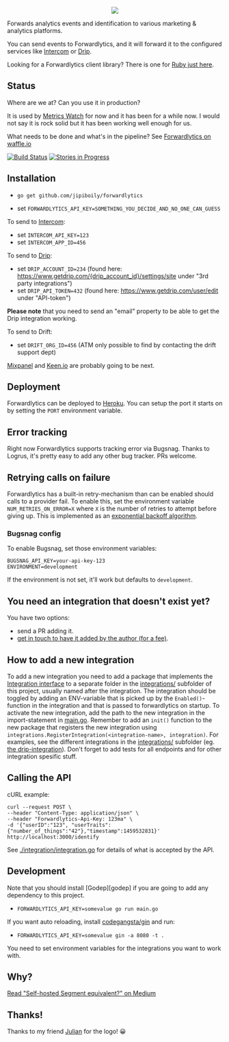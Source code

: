 <p align="center">
  <img src="https://s3.amazonaws.com/forwardlytics-assets/logo-color.svg">
</p>

Forwards analytics events and identification to various marketing & analytics platforms.

You can send events to Forwardlytics, and it will forward it to the configured services like [Intercom][intercom] or [Drip][drip].

Looking for a Forwardlytics client library? There is one for [Ruby just here](https://github.com/jipiboily/forwardlytics-ruby).

## Status

Where are we at? Can you use it in production?

It is used by [Metrics Watch][metricswatch] for now and it has been for a while now. I would not say it is rock solid but it has been working well enough for us.

What needs to be done and what's in the pipeline? See [Forwardlytics on waffle.io][forwardlytics-on-waffle]

[![Build Status](https://travis-ci.org/jipiboily/forwardlytics.svg?branch=master)](https://travis-ci.org/jipiboily/forwardlytics)
[![Stories in Progress](https://badge.waffle.io/jipiboily/forwardlytics.svg?label=In%20Progress&title=In%20Progress)](http://waffle.io/jipiboily/forwardlytics)

## Installation

- `go get github.com/jipiboily/forwardlytics`

- set `FORWARDLYTICS_API_KEY=SOMETHING_YOU_DECIDE_AND_NO_ONE_CAN_GUESS`

To send to [Intercom][intercom]:
- set `INTERCOM_API_KEY=123`
- set `INTERCOM_APP_ID=456`

To send to [Drip][drip]:

- set `DRIP_ACCOUNT_ID=234` (found here: https://www.getdrip.com/{drip_account_id}/settings/site under "3rd party integrations")
- set `DRIP_API_TOKEN=432` (found here: https://www.getdrip.com/user/edit under "API-token")

**Please note** that you need to send an "email" property to be able to get the Drip integration working.

To send to Drift:

- set `DRIFT_ORG_ID=456` (ATM only possible to find by contacting the drift support dept)

[Mixpanel][mixpanel] and [Keen.io][keen.io] are probably going to be next.

## Deployment

Forwardlytics can be deployed to [Heroku][heroku]. You can setup the port it starts on by setting the `PORT` environment variable.

## Error tracking

Right now Forwardlytics supports tracking error via Bugsnag. Thanks to Logrus, it's pretty easy to add any other bug tracker. PRs welcome.

## Retrying calls on failure

Forwardlytics has a built-in retry-mechanism than can be enabled
should calls to a provider fail. To enable this, set the environment
variable `NUM_RETRIES_ON_ERROR=X` where `X` is the number of retries
to attempt before giving up. This is implemented as an
[exponential backoff algorithm](https://en.wikipedia.org/wiki/Exponential_backoff).


### Bugsnag config

To enable Bugsnag, set those environment variables:

```
BUGSNAG_API_KEY=your-api-key-123
ENVIRONMENT=development
```

If the environment is not set, it'll work but defaults to `development`.

## You need an integration that doesn't exist yet?

You have two options:

- send a PR adding it.
- [get in touch to have it added by the author (for a fee)][email].

## How to add a new integration

To add a new integration you need to add a package that implements the
[Integration interface](integrations/integration.go) to a separate
folder in the [integrations/](integrations/) subfolder of this
project, usually named after the integration. The integration should
be toggled by adding an ENV-variable that is picked up by the
`Enabled()`-function in the integration and that is passed to
forwardlytics on startup. To activate the new integration, add the
path to the new integration in the import-statement in
[main.go](main.go). Remember to add an `init()` function to the new
package that registers the new integration using
`integrations.RegisterIntegration(<integration-name>,
integration)`. For examples, see the different integrations in the
[integrations/](integrations/) subfolder
(eg. [the drip-integration](integrations/drip/drip.go)). Don't forget
to add tests for all endpoints and for other integration spesific
stuff.

## Calling the API

cURL example:

```
curl --request POST \
--header "Content-Type: application/json" \
--header "Forwardlytics-Api-Key: 123ma" \
-d '{"userID":"123", "userTraits":{"number_of_things":"42"},"timestamp":1459532831}' http://localhost:3000/identify
```

See [./integration/integration.go][integration.go] for details of what is accepted by the API.

## Development

Note that you should install [Godep][godep] if you are going to add any dependency to this project.

- `FORWARDLYTICS_API_KEY=somevalue go run main.go`

If you want auto reloading, install [codegangsta/gin][codegangsta/gin] and run:

- `FORWARDLYTICS_API_KEY=somevalue gin -a 8080 -t .`

You need to set environment variables for the integrations you want to work with.

## Why?

[Read "Self-hosted Segment equivalent?" on Medium][self-hosted-segment-equivalent]

## Thanks!

Thanks to my friend <a href="https://twitter.com/juliandoesstuff" target="_blank">Julian</a> for the logo! :grinning:

[email]: mailto:jp@metrics.watch
[metricswatch]: http://metricswatch.com
[intercom]: https://www.intercom.io/
[mixpanel]: https://mixpanel.com/
[drip]: http://getdrip.com/
[keen.io]: http://keen.io/
[heroku]: https://www.heroku.com/
[forwardlytics-on-waffle]: https://waffle.io/jipiboily/forwardlytics
[integration.go]: https://github.com/jipiboily/forwardlytics/blob/master/integrations/integration.go
[codegangsta/gin]: https://github.com/codegangsta/gin
[https://github.com/tools/godep]: https://github.com/tools/godep
[self-hosted-segment-equivalent]: https://medium.com/@jipiboily/self-hosted-segment-equivalent-c81815e963df
